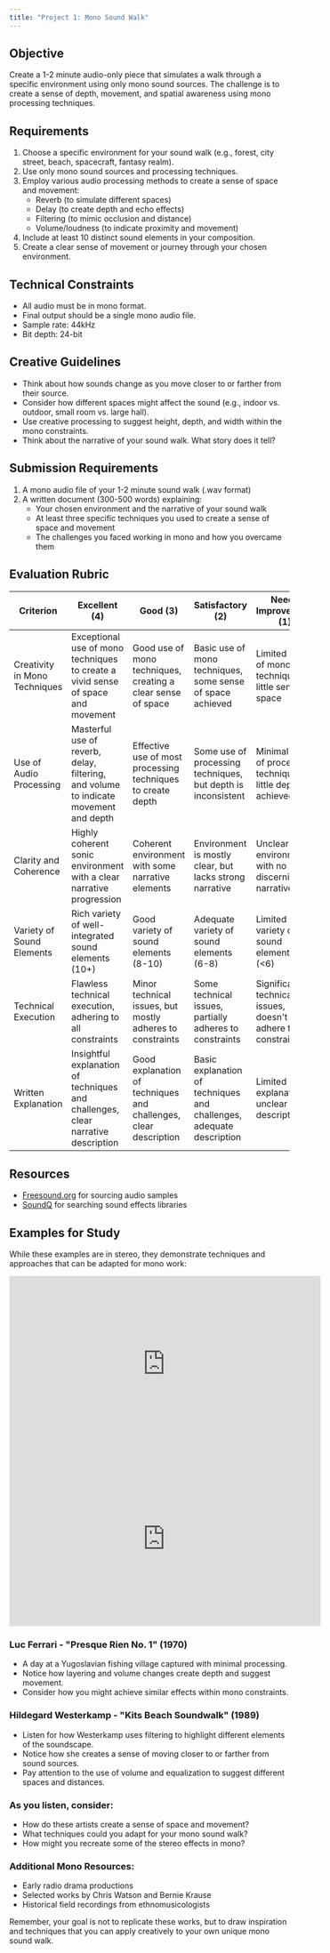 ```yaml
---
title: "Project 1: Mono Sound Walk"
---
```


<!-- ## Silent Film in Mono

Pick a silent film from the [Archive.org silent film archive](https://archive.org/details/silenthalloffame). Create a sound design for any 30-second clip in the movie you choose. Add enough sound effects to create a feeling of realism. You are limited to **mono-playback**, so imagine simulating a space with only one channel. You could accomplish this using reverb, delay, filtering, or loudness.

Submit a rendered video file to D2L and a paragraph explaining your spatialization process using the project's limitations.

See [SoundQ](https://www.prosoundeffects.com/soundq/) for a great way to search through freesound.org and other sound effects libraries. -->

## Objective
Create a 1-2 minute audio-only piece that simulates a walk through a specific environment using only mono sound sources. The challenge is to create a sense of depth, movement, and spatial awareness using mono processing techniques.

## Requirements
1. Choose a specific environment for your sound walk (e.g., forest, city street, beach, spacecraft, fantasy realm).
2. Use only mono sound sources and processing techniques.
3. Employ various audio processing methods to create a sense of space and movement:
   - Reverb (to simulate different spaces)
   - Delay (to create depth and echo effects)
   - Filtering (to mimic occlusion and distance)
   - Volume/loudness (to indicate proximity and movement)
4. Include at least 10 distinct sound elements in your composition.
5. Create a clear sense of movement or journey through your chosen environment.

## Technical Constraints
- All audio must be in mono format.
- Final output should be a single mono audio file.
- Sample rate: 44kHz
- Bit depth: 24-bit

## Creative Guidelines
- Think about how sounds change as you move closer to or farther from their source.
- Consider how different spaces might affect the sound (e.g., indoor vs. outdoor, small room vs. large hall).
- Use creative processing to suggest height, depth, and width within the mono constraints.
- Think about the narrative of your sound walk. What story does it tell?

## Submission Requirements
1. A mono audio file of your 1-2 minute sound walk (.wav format)
2. A written document (300-500 words) explaining:
   - Your chosen environment and the narrative of your sound walk
   - At least three specific techniques you used to create a sense of space and movement
   - The challenges you faced working in mono and how you overcame them


## Evaluation Rubric

| Criterion | Excellent (4) | Good (3) | Satisfactory (2) | Needs Improvement (1) |
|-----------|---------------|----------|------------------|------------------------|
| Creativity in Mono Techniques | Exceptional use of mono techniques to create a vivid sense of space and movement | Good use of mono techniques, creating a clear sense of space | Basic use of mono techniques, some sense of space achieved | Limited use of mono techniques, little sense of space |
| Use of Audio Processing | Masterful use of reverb, delay, filtering, and volume to indicate movement and depth | Effective use of most processing techniques to create depth | Some use of processing techniques, but depth is inconsistent | Minimal use of processing techniques, little depth achieved |
| Clarity and Coherence | Highly coherent sonic environment with a clear narrative progression | Coherent environment with some narrative elements | Environment is mostly clear, but lacks strong narrative | Unclear environment with no discernible narrative |
| Variety of Sound Elements | Rich variety of well-integrated sound elements (10+) | Good variety of sound elements (8-10) | Adequate variety of sound elements (6-8) | Limited variety of sound elements (<6) |
| Technical Execution | Flawless technical execution, adhering to all constraints | Minor technical issues, but mostly adheres to constraints | Some technical issues, partially adheres to constraints | Significant technical issues, doesn't adhere to constraints |
| Written Explanation | Insightful explanation of techniques and challenges, clear narrative description | Good explanation of techniques and challenges, clear description | Basic explanation of techniques and challenges, adequate description | Limited explanation, unclear description |


## Resources
- [Freesound.org](https://freesound.org/) for sourcing audio samples
- [SoundQ](https://www.prosoundeffects.com/soundq/) for searching sound effects libraries

## Examples for Study

While these examples are in stereo, they demonstrate techniques and approaches that can be adapted for mono work:

<iframe width="560" height="315" src="https://www.youtube.com/embed/8C6XlF_2VrQ?si=Wqcf8nJKqOrfiJUS" title="YouTube video player" frameborder="0" allow="accelerometer; autoplay; clipboard-write; encrypted-media; gyroscope; picture-in-picture; web-share" referrerpolicy="strict-origin-when-cross-origin" allowfullscreen></iframe>

<iframe width="560" height="315" src="https://www.youtube.com/embed/hg96nU6ltLk?si=52ITrKX7DGBBFJsG" title="YouTube video player" frameborder="0" allow="accelerometer; autoplay; clipboard-write; encrypted-media; gyroscope; picture-in-picture; web-share" referrerpolicy="strict-origin-when-cross-origin" allowfullscreen></iframe>

### Luc Ferrari - "Presque Rien No. 1" (1970)
   - A day at a Yugoslavian fishing village captured with minimal processing.
   - Notice how layering and volume changes create depth and suggest movement.
   - Consider how you might achieve similar effects within mono constraints.
### Hildegard Westerkamp - "Kits Beach Soundwalk" (1989)
   - Listen for how Westerkamp uses filtering to highlight different elements of the soundscape.
   - Notice how she creates a sense of moving closer to or farther from sound sources.
   - Pay attention to the use of volume and equalization to suggest different spaces and distances.

### As you listen, consider:
- How do these artists create a sense of space and movement?
- What techniques could you adapt for your mono sound walk?
- How might you recreate some of the stereo effects in mono?

### Additional Mono Resources:
- Early radio drama productions
- Selected works by Chris Watson and Bernie Krause
- Historical field recordings from ethnomusicologists

Remember, your goal is not to replicate these works, but to draw inspiration and techniques that you can apply creatively to your own unique mono sound walk.